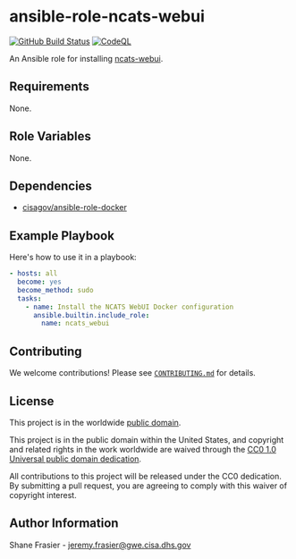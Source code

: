 # ansible-role-ncats-webui #

[![GitHub Build Status](https://github.com/cisagov/ansible-role-ncats-webui/workflows/build/badge.svg)](https://github.com/cisagov/ansible-role-ncats-webui/actions)
[![CodeQL](https://github.com/cisagov/ansible-role-ncats-webui/workflows/CodeQL/badge.svg)](https://github.com/cisagov/ansible-role-ncats-webui/actions/workflows/codeql-analysis.yml)

An Ansible role for installing
[ncats-webui](https://github.com/cisagov/ncats-webui).

## Requirements ##

None.

## Role Variables ##

None.

<!--
| Variable | Description | Default | Required |
|----------|-------------|---------|----------|
| optional_variable | Describe its purpose. | `default_value` | No |
| required_variable | Describe its purpose. | n/a | Yes |
-->

## Dependencies ##

- [cisagov/ansible-role-docker](https://github.com/cisagov/ansible-role-docker)

## Example Playbook ##

Here's how to use it in a playbook:

```yaml
- hosts: all
  become: yes
  become_method: sudo
  tasks:
    - name: Install the NCATS WebUI Docker configuration
      ansible.builtin.include_role:
        name: ncats_webui
```

## Contributing ##

We welcome contributions!  Please see [`CONTRIBUTING.md`](CONTRIBUTING.md) for
details.

## License ##

This project is in the worldwide [public domain](LICENSE).

This project is in the public domain within the United States, and
copyright and related rights in the work worldwide are waived through
the [CC0 1.0 Universal public domain
dedication](https://creativecommons.org/publicdomain/zero/1.0/).

All contributions to this project will be released under the CC0
dedication. By submitting a pull request, you are agreeing to comply
with this waiver of copyright interest.

## Author Information ##

Shane Frasier - <jeremy.frasier@gwe.cisa.dhs.gov>
